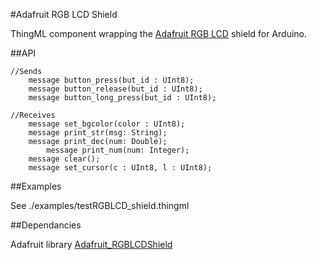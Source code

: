 #Adafruit RGB LCD Shield

ThingML component wrapping the [Adafruit RGB LCD](https://www.adafruit.com/products/714) shield for Arduino.

##API
```
//Sends
	message button_press(but_id : UInt8);
	message button_release(but_id : UInt8);
	message button_long_press(but_id : UInt8);
	
//Receives
	message set_bgcolor(color : UInt8);
	message print_str(msg: String);
	message print_dec(num: Double);
    	message print_num(num: Integer);
	message clear();
	message set_cursor(c : UInt8, l : UInt8);

```

##Examples

See ./examples/testRGBLCD_shield.thingml

##Dependancies

Adafruit library [Adafruit_RGBLCDShield](https://github.com/adafruit/Adafruit-RGB-LCD-Shield-Library) 
